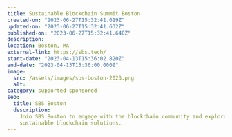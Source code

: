 ```yaml
---
title: Sustainable Blockchain Summit Boston
created-on: "2023-06-27T15:32:41.619Z"
updated-on: "2023-06-27T15:32:41.632Z"
published-on: "2023-06-27T15:32:41.640Z"
description:
location: Boston, MA
external-link: https://sbs.tech/
start-date: "2023-04-13T15:36:02.820Z"
end-date: "2023-04-13T15:36:00.000Z"
image:
  src: /assets/images/sbs-boston-2023.png
  alt:
category: supported-sponsored
seo:
  title: SBS Boston
  description:
    Join SBS Boston to engage with the blockchain community and explore
    sustainable blockchain solutions.
---
```

